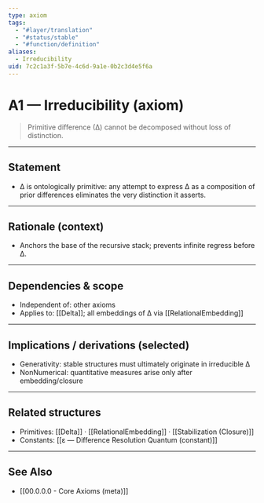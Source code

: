 ```yaml
---
type: axiom
tags:
  - "#layer/translation"
  - "#status/stable"
  - "#function/definition"
aliases:
  - Irreducibility
uid: 7c2c1a3f-5b7e-4c6d-9a1e-0b2c3d4e5f6a
---
```


# A1 — Irreducibility (axiom)

> Primitive difference (∆) cannot be decomposed without loss of distinction.

---

## Statement

- ∆ is ontologically primitive: any attempt to express ∆ as a composition of prior differences eliminates the very distinction it asserts.

---

## Rationale (context)

- Anchors the base of the recursive stack; prevents infinite regress before ∆.

---

## Dependencies & scope

- Independent of: other axioms
- Applies to: [[Delta]]; all embeddings of ∆ via [[RelationalEmbedding]]

---

## Implications / derivations (selected)

- Generativity: stable structures must ultimately originate in irreducible ∆
- NonNumerical: quantitative measures arise only after embedding/closure

---

## Related structures

- Primitives: [[Delta]] · [[RelationalEmbedding]] · [[Stabilization (Closure)]]
- Constants: [[ε — Difference Resolution Quantum (constant)]]

---

## See Also

- [[00.0.0.0 - Core Axioms (meta)]]

